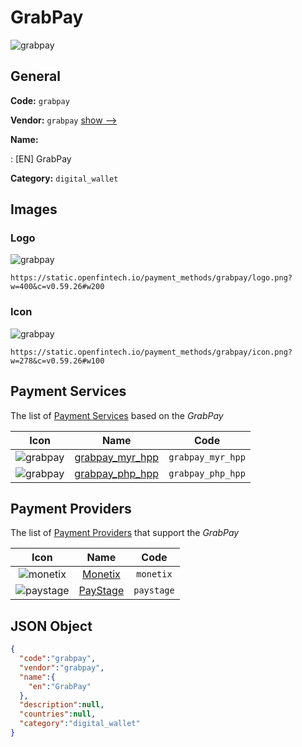 
# GrabPay 
![grabpay](https://static.openfintech.io/payment_methods/grabpay/logo.png?w=400&c=v0.59.26#w200)  

## General 
**Code:** `grabpay` 
 
**Vendor:** `grabpay` [show -->](/vendors/grabpay/) 
 
**Name:** 
 
:	[EN] GrabPay 
 
**Category:** `digital_wallet` 
 

## Images 

### Logo 
![grabpay](https://static.openfintech.io/payment_methods/grabpay/logo.png?w=400&c=v0.59.26#w200)  

```
https://static.openfintech.io/payment_methods/grabpay/logo.png?w=400&c=v0.59.26#w200
```  

### Icon 
![grabpay](https://static.openfintech.io/payment_methods/grabpay/icon.png?w=278&c=v0.59.26#w100)  

```
https://static.openfintech.io/payment_methods/grabpay/icon.png?w=278&c=v0.59.26#w100
```  

## Payment Services 
 
The list of [Payment Services](/payment-services/) based on the _GrabPay_ 

|Icon|Name|Code| 
|:---:|:---:|:---:| 
|![grabpay](https://static.openfintech.io/payment_methods/grabpay/icon.png?w=278&c=v0.59.26#w100) |[grabpay_myr_hpp](/payment-services/grabpay_myr_hpp/)|`grabpay_myr_hpp`| 
|![grabpay](https://static.openfintech.io/payment_methods/grabpay/icon.png?w=278&c=v0.59.26#w100) |[grabpay_php_hpp](/payment-services/grabpay_php_hpp/)|`grabpay_php_hpp`| 
 

## Payment Providers 
 
The list of [Payment Providers](/payment-providers/) that support the _GrabPay_ 

|Icon|Name|Code| 
|:---:|:---:|:---:| 
|![monetix](https://static.openfintech.io/payment_providers/monetix/icon.png?w=278&c=v0.59.26#w100) |[Monetix](/payment-providers/monetix/)|`monetix`| 
|![paystage](https://static.openfintech.io/payment_providers/paystage/icon.png?w=278&c=v0.59.26#w100) |[PayStage](/payment-providers/paystage/)|`paystage`| 
 

## JSON Object 

```json
{
  "code":"grabpay",
  "vendor":"grabpay",
  "name":{
    "en":"GrabPay"
  },
  "description":null,
  "countries":null,
  "category":"digital_wallet"
}
```  
